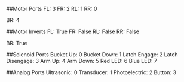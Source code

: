 ##Motor Ports
FL: 3
FR: 2
RL: 1
RR: 0

BR: 4

##Motor Inverts
FL: True
FR: False
RL: False
RR: False

BR: True

##Solenoid Ports
Bucket Up: 0
Bucket Down: 1
Latch Engage: 2
Latch Disengage: 3
Arm Up: 4
Arm Down: 5
Red LED: 6
Blue LED: 7

##Analog Ports
Ultrasonic: 0
Transducer: 1
Photoelectric: 2
Button: 3